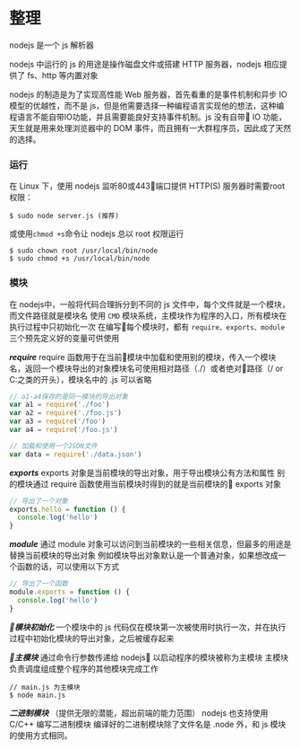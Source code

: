 # 整理
nodejs 是一个 js 解析器

nodejs 中运行的 js 的用途是操作磁盘文件或搭建 HTTP 服务器，nodejs 相应提供了 fs、http 等内置对象

nodejs 的制造是为了实现高性能 Web 服务器，首先看重的是事件机制和异步 IO 模型的优越性，而不是 js，但是他需要选择一种编程语言实现他的想法，这种编程语言不能自带IO功能，并且需要能良好支持事件机制。js 没有自带 IO 功能，天生就是用来处理浏览器中的 DOM 事件，而且拥有一大群程序员，因此成了天然的选择。

### 运行

在 Linux 下，使用 nodejs 监听80或443端口提供 HTTP(S) 服务器时需要root权限：
```shell
$ sudo node server.js (推荐)
```
或使用`chmod +s`命令让 nodejs 总以 root 权限运行
```shell
$ sudo chown root /usr/local/bin/node
$ sudo chmod +s /usr/local/bin/node
```

### 模块

在 nodejs中，一般将代码合理拆分到不同的 js 文件中，每个文件就是一个模块，而文件路径就是模块名
使用 `CMD` 模块系统，主模块作为程序的入口，所有模块在执行过程中只初始化一次
在编写每个模块时，都有 `require、exports、module` 三个预先定义好的变量可供使用

**_require_**
require 函数用于在当前模块中加载和使用别的模块，传入一个模块名，返回一个模块导出的对象模块名可使用相对路径（./）或者绝对路径（/ or C:之类的开头），模块名中的 .js 可以省略
```js
// a1-a4保存的是同一模块的导出对象
var a1 = require('./foo')
var a2 = require('./foo.js')
var a3 = require('/foo')
var a4 = require('/foo.js')

// 加载和使用一个JSON文件
var data = require('./data.json')
```

**_exports_**
exports 对象是当前模块的导出对象，用于导出模块公有方法和属性
别的模块通过 require 函数使用当前模块时得到的就是当前模块的 exports 对象
```js
// 导出了一个对象
exports.hello = function () {
  console.log('hello')
}
```

**_module_**
通过 module 对象可以访问到当前模块的一些相关信息，但最多的用途是替换当前模块的导出对象
例如模块导出对象默认是一个普通对象，如果想改成一个函数的话，可以使用以下方式
```js
// 导出了一个函数
module.exports = function () {
  console.log('hello')
}
```

**_模块初始化_**
一个模块中的 js 代码仅在模块第一次被使用时执行一次，并在执行过程中初始化模块的导出对象，之后被缓存起来

**_主模块_**
通过命令行参数传递给 nodejs 以启动程序的模块被称为主模块
主模块负责调度组成整个程序的其他模块完成工作

```shell
// main.js 为主模块
$ node main.js
```

**_二进制模块_**
 （提供无限的潜能，超出前端的能力范围）
nodejs 也支持使用 C/C++ 编写二进制模块
编译好的二进制模块除了文件名是 .node 外，和 js 模块的使用方式相同。